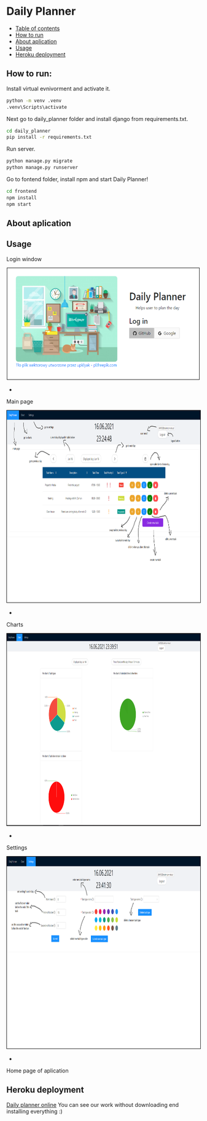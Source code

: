 # Daily Planner

<!--ts-->
   * [Table of contents](#table-of-contents)
   * [How to run](#how-to-run)
   * [About aplication](#about-aplication)
   * [Usage](#usage)
   * [Heroku deployment](#heroku-deployment)
<!--te-->

## How to run:
Install virtual evnivorment and activate it.
```bash
python -m venv .venv
.venv\Scripts\activate
```

Next go to daily_planner folder and install django from requirements.txt.
```bash
cd daily_planner
pip install -r requirements.txt
```

Run server.
```bash
python manage.py migrate
python manage.py runserver
```

Go to fontend folder, install npm and start Daily Planner!
```bash
cd frontend
npm install
npm start
```

## About aplication


## Usage

Login window
<div style="text-align:center">
<img src="images/loginpage.PNG" alt="loginpage" width="500" height="290" style="border: 1px solid black">
</div>

*

Main page
<div style="text-align:center">
<img src="images/mainpage.PNG" alt="mainpage" width="1000" height="500" style="border: 1px solid black" />
</div>

*

Charts
<div style="text-align:center">
<img src="images/settings.PNG" alt="settings" width="1000" height="500" style="border: 1px solid black">
</div>

*

Settings
<div style="text-align:center">
<img src="images/charts.PNG" alt="charts" width="1000" height="500" style="border: 1px solid black" />
</div>

*

Home page of aplication
## Heroku deployment
[Daily planner online](https://daily-planner-demo.herokuapp.com)
You can see our work without downloading end installing everything :)
